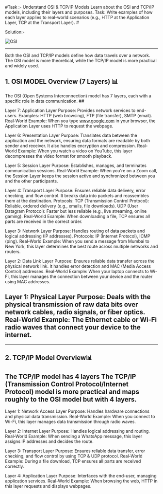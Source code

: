 #Task :-
Understand OSI & TCP/IP Models Learn about the OSI and TCP/IP models, including their layers and purposes. Task: Write examples of how each layer applies to real-world scenarios (e.g., HTTP at the Application Layer, TCP at the Transport Layer). #

Solution:-

![OSI](https://github.com/user-attachments/assets/baa88c4d-0db1-45e3-8f82-f30250ebc886)

---
Both the OSI and TCP/IP models define how data travels over a network. The OSI model is more theoretical, while the TCP/IP model is more practical and widely used.
## 1. OSI MODEL Overview (7 Layers) 📊 
The OSI (Open Systems Interconnection) model has 7 layers, each with a specific role in data communication. ##

Layer 7: Application Layer
Purpose: Provides network services to end-users.
Examples: HTTP (web browsing), FTP (file transfer), SMTP (email).
Real-World Example: When you type www.google.com in your browser, the Application Layer uses HTTP to request the webpage.

Layer 6: Presentation Layer
Purpose: Translates data between the application and the network, ensuring data formats are readable by both sender and receiver. It also handles encryption and compression.
Real-World Example: When you watch a video on YouTube, this layer decompresses the video format for smooth playback.

Layer 5: Session Layer
Purpose: Establishes, manages, and terminates communication sessions.
Real-World Example: When you're on a Zoom call, the Session Layer keeps the session active and synchronized between you and the other participants.

Layer 4: Transport Layer
Purpose: Ensures reliable data delivery, error checking, and flow control. It breaks data into packets and reassembles them at the destination.
Protocols:
TCP (Transmission Control Protocol): Reliable, ordered delivery (e.g., emails, file downloads).
UDP (User Datagram Protocol): Faster but less reliable (e.g., live streaming, online gaming).
Real-World Example: When downloading a file, TCP ensures all parts are received in the correct order.

Layer 3: Network Layer
Purpose: Handles routing of data packets and logical addressing (IP addresses).
Protocols: IP (Internet Protocol), ICMP (ping).
Real-World Example: When you send a message from Mumbai to New York, this layer determines the best route across multiple networks and routers.

Layer 2: Data Link Layer
Purpose: Ensures reliable data transfer across the physical network link. It handles error detection and MAC (Media Access Control) addresses.
Real-World Example: When your laptop connects to Wi-Fi, this layer manages the connection between your device and the router using MAC addresses.

Layer 1: Physical Layer
Purpose: Deals with the physical transmission of raw data bits over network cables, radio signals, or fiber optics.
Real-World Example: The Ethernet cable or Wi-Fi radio waves that connect your device to the internet.
---

---
## 2. TCP/IP Model Overview📊
The TCP/IP model has **4 layers** 
The TCP/IP (Transmission Control Protocol/Internet Protocol) model is more practical and maps roughly to the OSI model but with 4 layers.
---
Layer 1: Network Access Layer
Purpose: Handles hardware connections and physical data transmission.
Real-World Example: When you connect to Wi-Fi, this layer manages data transmission through radio waves.

Layer 2: Internet Layer
Purpose: Handles logical addressing and routing.
Real-World Example: When sending a WhatsApp message, this layer assigns IP addresses and decides the route.

Layer 3: Transport Layer
Purpose: Ensures reliable data transfer, error checking, and flow control by using TCP & UDP protocol.
Real-World Example: During a file download, TCP ensures all parts are received correctly.

Layer 4: Application Layer
Purpose: Interfaces with the end-user, managing application services.
Real-World Example: When browsing the web, HTTP in this layer requests and displays webpages.



